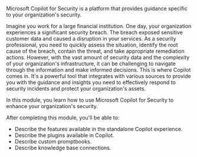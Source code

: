 
Microsoft Copilot for Security is a platform that provides guidance specific to your organization's security.

Imagine you work for a large financial institution. One day, your organization experiences a significant security breach. The breach exposed sensitive customer data and caused a disruption in your services. As a security professional, you need to quickly assess the situation, identify the root cause of the breach, contain the threat, and take appropriate remediation actions. However, with the vast amount of security data and the complexity of your organization's infrastructure, it can be challenging to navigate through the information and make informed decisions. This is where Copilot comes in. It's a powerful tool that integrates with various sources to provide you with the guidance and insights you need to effectively respond to security incidents and protect your organization's assets.

In this module, you learn how to use Microsoft Copilot for Security to enhance your organization's security.

After completing this module, you'll be able to:

- Describe the features available in the standalone Copilot experience.
- Describe the plugins available in Copilot.
- Describe custom promptbooks.
- Describe knowledge base connections.
